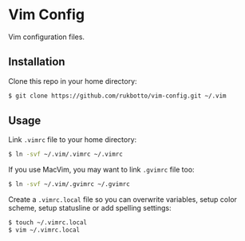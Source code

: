 # Vim Config

Vim configuration files.

## Installation

Clone this repo in your home directory:

```bash
$ git clone https://github.com/rukbotto/vim-config.git ~/.vim
```

## Usage

Link `.vimrc` file to your home directory:

```bash
$ ln -svf ~/.vim/.vimrc ~/.vimrc
```

If you use MacVim, you may want to link `.gvimrc` file too:

```bash
$ ln -svf ~/.vim/.gvimrc ~/.gvimrc
```

Create a `.vimrc.local` file so you can overwrite variables, setup color scheme,
setup statusline or add spelling settings:

```bash
$ touch ~/.vimrc.local
$ vim ~/.vimrc.local
```
